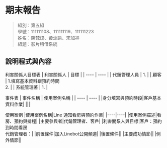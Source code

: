 # 期末報告
>
>組別：第五組
><br />
>學號：111111108、111111119、111111223
><br />
>姓名：陳梵煒、黃泳諭、宋加祥
><br />
組題：影片租借系統


## 說明程式與內容

利害關係人目標表
|  利害關係人  | 目標 |
| ---- | ---- |
| 代銷管理人員 | 1. |
| 顧客 | 1.填寫基本資料跟預約時間 </br> 2. |
| 系統管理著 | 1. |

事件表
| 事件名稱 | 使用案例名稱 |
| ---- | ---- |
|身分填寫與預約時段|客戶基本資料作業|
|||

使用案例
|使用案例名稱|Line 通知看房與預約作業|
|----|----|
|使用案例描述|看房、預約與排程|
|主要參與者|代銷管理者、客戶|
|利害關系人與目標|客戶：預約到時間看房 </br> 代銷管理者：|
|前置條件|加入Linebot公開頻道|
|後置條件||
|主要成功情節||
|例外情節||

